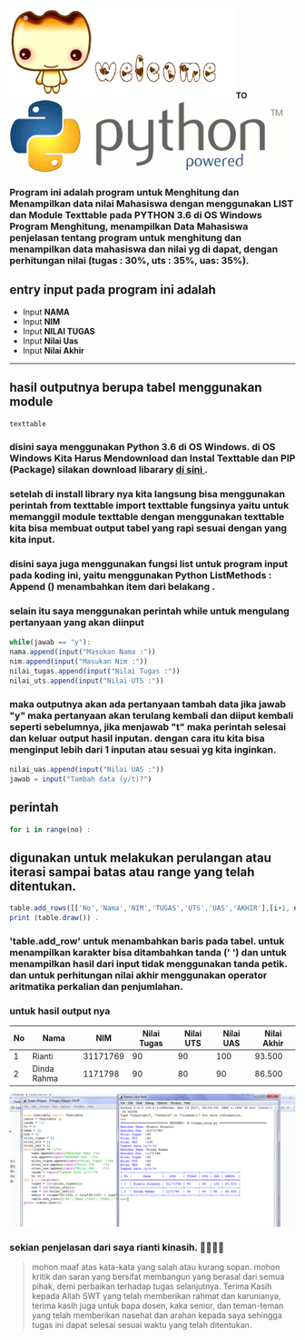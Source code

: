 ![Github Logo](https://github.com/Riantikinasih/mypython/blob/master/ANIMASI.gif)**TO** 
![Github Logo](https://github.com/Riantikinasih/mypython/blob/master/PYTHON.gif)

### Program ini adalah program untuk Menghitung dan Menampilkan data nilai Mahasiswa dengan menggunakan LIST dan Module Texttable pada PYTHON 3.6 di OS Windows Program Menghitung, menampilkan Data Mahasiswa penjelasan tentang program untuk menghitung dan menampilkan data mahasiswa dan nilai yg di dapat, dengan perhitungan nilai (tugas : 30%, uts : 35%, uas: 35%). 


## entry input pada program ini adalah 
<ul>
   <li>Input <b>NAMA</b> </li>
   <li>Input <b>NIM</b></li>
   <li>Input <b>NILAI TUGAS</b></li>
   <li>Input <b>Nilai Uas</b></li>
   <li>Input <b>Nilai Akhir</b></li>
</ul>
<hr/>

## hasil outputnya berupa tabel menggunakan module 
```javascript
texttable
```
### disini saya menggunakan Python 3.6 di OS Windows. di OS Windows Kita Harus Mendownload dan Instal Texttable dan PIP (Package) silakan download libarary [di sini ](https://pypi.python.org/pypi/texttable/0.8.4) .

### setelah di install library nya kita langsung bisa menggunakan perintah from texttable import texttable fungsinya yaitu untuk memanggil module texttable dengan menggunakan texttable kita bisa membuat output tabel yang rapi sesuai dengan yang kita input. 
### disini saya juga menggunakan fungsi list untuk program input pada koding ini, yaitu menggunakan Python ListMethods : Append () menambahkan item dari belakang . 
### selain itu saya menggunakan perintah while untuk mengulang pertanyaan yang akan diinput 

```javascript
while(jawab == "y"):
nama.append(input("Masukan Nama :"))
nim.append(input("Masukan Nim :"))
nilai_tugas.append(input("Nilai Tugas :"))
nilai_uts.append(input("Nilai UTS :"))
```

### maka outputnya akan ada pertanyaan tambah data jika jawab "y" maka pertanyaan akan terulang kembali dan diiput kembali seperti sebelumnya, jika menjawab "t" maka perintah selesai dan keluar output hasil inputan. dengan cara itu kita bisa menginput lebih dari 1 inputan atau sesuai yg kita inginkan.
```javascript
nilai_uas.append(input("Nilai UAS :"))
jawab = input("Tambah data (y/t)?")
```
## perintah 
```javascript
for i in range(no) : 
```
## digunakan untuk melakukan perulangan atau iterasi sampai batas atau range yang telah ditentukan.
```javascript
table.add_rows([['No','Nama','NIM','TUGAS','UTS','UAS','AKHIR'],[i+1, nama[i],nim[i],nilai_tugas[i],nilai_uts[i],nilai_uas[i],akhir]])
print (table.draw()) .
```
### 'table.add_row' untuk menambahkan baris pada tabel. untuk menampilkan karakter bisa ditambahkan tanda (' ') dan untuk menampilkan hasil dari input tidak menggunakan tanda petik. dan untuk perhitungan nilai akhir menggunakan operator aritmatika perkalian dan penjumlahan.

### untuk hasil output nya 
  No  | Nama           | NIM         | Nilai Tugas   | Nilai UTS     | Nilai UAS    | Nilai Akhir |
  ----| -------------- | ----------- |---------------|---------------|--------------|-------------|
  1   | Rianti         | 31171769    | 90            | 90            | 100          |  93.500     |
  2   | Dinda Rahma    | 1171798     | 90            | 80            | 90           |  86.500     |

![Github Logo](https://github.com/Riantikinasih/mypython/blob/master/hasil.png)


### sekian penjelasan dari saya rianti kinasih. :tada::tada::tada::tada:
>mohon maaf atas kata-kata yang salah atau kurang sopan. mohon kritik dan saran yang bersifat membangun yang berasal dari semua pihak, demi perbaikan terhadap tugas selanjutnya. Terima Kasih kepada Allah SWT yang telah memberikan rahmat dan karunianya, terima kasih juga untuk bapa dosen, kaka senior, dan teman-teman yang telah memberikan nasehat dan arahan kepada saya sehingga tugas ini dapat selesai sesuai waktu yang telah ditentukan.
